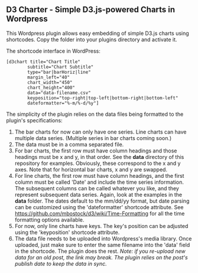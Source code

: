 ## D3 Charter - Simple D3.js-powered Charts in Wordpress

This Wordpress plugin allows easy embedding of simple D3.js charts using shortcodes. Copy the folder into your plugins directory and activate it.

The shortcode interface in WordPress:

    [d3chart title="Chart Title" 
            subtitle="Chart Subtitle"
            type="bar|barHoriz|line" 
            margin_left="40"
            chart_width="450"
            chart_height="400"
            data="data-filename.csv"
            keyposition="top-right|top-left|bottom-right|bottom-left"
            dateformatter="%-m/%-d/%y"]

The simplicity of the plugin relies on the data files being formatted to the plugin's specifications:

1. The bar charts for now can only have one series. Line charts can have multiple data series. (Multiple series in bar charts coming soon.)
2. The data must be in a comma separated file.
3. For bar charts, the first row must have column headings and those headings must be x and y, in that order. See the **data** directory of this repository for examples. Obviously, these correspond to the x and y axes. Note that for horizontal bar charts, x and y are swapped.
4. For line charts, the first row must have column headings, and the first column must be called 'Date' and include the time series information. The subsequent columns can be called whatever you like, and they represent subsequent data series. Again, look at the examples in the **data** folder. The dates default to the mm/dd/yy format, but date parsing can be customized using the 'dateformatter' shortcode attribute. See https://github.com/mbostock/d3/wiki/Time-Formatting for all the time formatting options available.
5. For now, only line charts have keys. The key's position can be adjusted using the 'keyposition' shortcode attribute.
6. The data file needs to be uploaded into Wordpress's media library. Once uploaded, just make sure to enter the same filename into the 'data' field in the shortcode. The plugin does the rest. *Note: if you re-upload new data for an old post, the link may break. The plugin relies on the post's publish date to keep the data in sync.*
